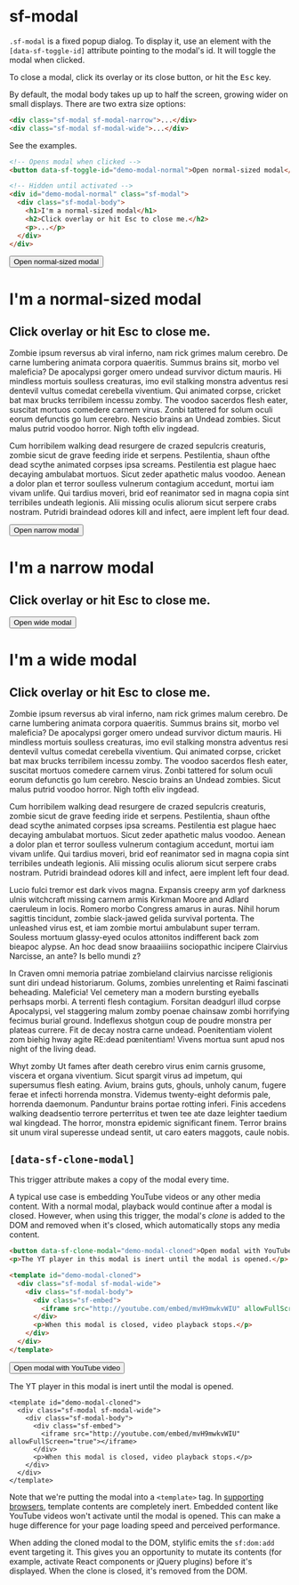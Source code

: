 # sf-modal

`.sf-modal` is a fixed popup dialog. To display it, use an element with the
`[data-sf-toggle-id]` attribute pointing to the modal's id. It will toggle the
modal when clicked.

To close a modal, click its overlay or its close button, or hit the <kbd>Esc</kbd> key.

By default, the modal body takes up up to half the screen, growing wider on
small displays. There are two extra size options:

```html
<div class="sf-modal sf-modal-narrow">...</div>
<div class="sf-modal sf-modal-wide">...</div>
```

See the examples.

```html
<!-- Opens modal when clicked -->
<button data-sf-toggle-id="demo-modal-normal">Open normal-sized modal</button>

<!-- Hidden until activated -->
<div id="demo-modal-normal" class="sf-modal">
  <div class="sf-modal-body">
    <h1>I'm a normal-sized modal</h1>
    <h2>Click overlay or hit Esc to close me.</h2>
    <p>...</p>
  </div>
</div>
```

<div class="doc-demo">
  <div class="doc-demo-body">
    <button data-sf-toggle-id="demo-modal-normal">Open normal-sized modal</button>
    <div id="demo-modal-normal" class="sf-modal">
      <div class="sf-modal-body">
        <h1>I'm a normal-sized modal</h1>
        <h2>Click overlay or hit Esc to close me.</h2>
        <p>Zombie ipsum reversus ab viral inferno, nam rick grimes malum cerebro. De carne lumbering animata corpora quaeritis. Summus brains sit, morbo vel maleficia? De apocalypsi gorger omero undead survivor dictum mauris. Hi mindless mortuis soulless creaturas, imo evil stalking monstra adventus resi dentevil vultus comedat cerebella viventium. Qui animated corpse, cricket bat max brucks terribilem incessu zomby. The voodoo sacerdos flesh eater, suscitat mortuos comedere carnem virus. Zonbi tattered for solum oculi eorum defunctis go lum cerebro. Nescio brains an Undead zombies. Sicut malus putrid voodoo horror. Nigh tofth eliv ingdead.</p>
        <p>Cum horribilem walking dead resurgere de crazed sepulcris creaturis, zombie sicut de grave feeding iride et serpens. Pestilentia, shaun ofthe dead scythe animated corpses ipsa screams. Pestilentia est plague haec decaying ambulabat mortuos. Sicut zeder apathetic malus voodoo. Aenean a dolor plan et terror soulless vulnerum contagium accedunt, mortui iam vivam unlife. Qui tardius moveri, brid eof reanimator sed in magna copia sint terribiles undeath legionis. Alii missing oculis aliorum sicut serpere crabs nostram. Putridi braindead odores kill and infect, aere implent left four dead.</p>
      </div>
    </div>
    <button data-sf-toggle-id="demo-modal-narrow">Open narrow modal</button>
    <div id="demo-modal-narrow" class="sf-modal sf-modal-narrow">
      <div class="sf-modal-body">
        <h1>I'm a narrow modal</h1>
        <h2>Click overlay or hit Esc to close me.</h2>
      </div>
    </div>
    <button data-sf-toggle-id="demo-modal-wide">Open wide modal</button>
    <div id="demo-modal-wide" class="sf-modal sf-modal-wide">
      <div class="sf-modal-body">
        <h1>I'm a wide modal</h1>
        <h2>Click overlay or hit Esc to close me.</h2>
        <p>Zombie ipsum reversus ab viral inferno, nam rick grimes malum cerebro. De carne lumbering animata corpora quaeritis. Summus brains sit, morbo vel maleficia? De apocalypsi gorger omero undead survivor dictum mauris. Hi mindless mortuis soulless creaturas, imo evil stalking monstra adventus resi dentevil vultus comedat cerebella viventium. Qui animated corpse, cricket bat max brucks terribilem incessu zomby. The voodoo sacerdos flesh eater, suscitat mortuos comedere carnem virus. Zonbi tattered for solum oculi eorum defunctis go lum cerebro. Nescio brains an Undead zombies. Sicut malus putrid voodoo horror. Nigh tofth eliv ingdead.</p>
        <p>Cum horribilem walking dead resurgere de crazed sepulcris creaturis, zombie sicut de grave feeding iride et serpens. Pestilentia, shaun ofthe dead scythe animated corpses ipsa screams. Pestilentia est plague haec decaying ambulabat mortuos. Sicut zeder apathetic malus voodoo. Aenean a dolor plan et terror soulless vulnerum contagium accedunt, mortui iam vivam unlife. Qui tardius moveri, brid eof reanimator sed in magna copia sint terribiles undeath legionis. Alii missing oculis aliorum sicut serpere crabs nostram. Putridi braindead odores kill and infect, aere implent left four dead.</p>
        <p>Lucio fulci tremor est dark vivos magna. Expansis creepy arm yof darkness ulnis witchcraft missing carnem armis Kirkman Moore and Adlard caeruleum in locis. Romero morbo Congress amarus in auras. Nihil horum sagittis tincidunt, zombie slack-jawed gelida survival portenta. The unleashed virus est, et iam zombie mortui ambulabunt super terram. Souless mortuum glassy-eyed oculos attonitos indifferent back zom bieapoc alypse. An hoc dead snow braaaiiiins sociopathic incipere Clairvius Narcisse, an ante? Is bello mundi z?</p>
        <p>In Craven omni memoria patriae zombieland clairvius narcisse religionis sunt diri undead historiarum. Golums, zombies unrelenting et Raimi fascinati beheading. Maleficia! Vel cemetery man a modern bursting eyeballs perhsaps morbi. A terrenti flesh contagium. Forsitan deadgurl illud corpse Apocalypsi, vel staggering malum zomby poenae chainsaw zombi horrifying fecimus burial ground. Indeflexus shotgun coup de poudre monstra per plateas currere. Fit de decay nostra carne undead. Poenitentiam violent zom biehig hway agite RE:dead pœnitentiam! Vivens mortua sunt apud nos night of the living dead.</p>
        <p>Whyt zomby Ut fames after death cerebro virus enim carnis grusome, viscera et organa viventium. Sicut spargit virus ad impetum, qui supersumus flesh eating. Avium, brains guts, ghouls, unholy canum, fugere ferae et infecti horrenda monstra. Videmus twenty-eight deformis pale, horrenda daemonum. Panduntur brains portae rotting inferi. Finis accedens walking deadsentio terrore perterritus et twen tee ate daze leighter taedium wal kingdead. The horror, monstra epidemic significant finem. Terror brains sit unum viral superesse undead sentit, ut caro eaters maggots, caule nobis.</p>
      </div>
    </div>
  </div>
</div>

## `[data-sf-clone-modal]`

This trigger attribute makes a copy of the modal every time.

A typical use case is embedding YouTube videos or any other media content. With
a normal modal, playback would continue after a modal is closed. However, when
using this trigger, the modal's _clone_ is added to the DOM and removed when
it's closed, which automatically stops any media content.

```html
<button data-sf-clone-modal="demo-modal-cloned">Open modal with YouTube video</button>
<p>The YT player in this modal is inert until the modal is opened.</p>

<template id="demo-modal-cloned">
  <div class="sf-modal sf-modal-wide">
    <div class="sf-modal-body">
      <div class="sf-embed">
        <iframe src="http://youtube.com/embed/mvH9mwkvWIU" allowFullScreen="true"></iframe>
      </div>
      <p>When this modal is closed, video playback stops.</p>
    </div>
  </div>
</template>
```

<div class="doc-demo">
  <div class="doc-demo-body">
    <button data-sf-clone-modal="demo-modal-cloned">Open modal with YouTube video</button>
    <p>The YT player in this modal is inert until the modal is opened.</p>

    <template id="demo-modal-cloned">
      <div class="sf-modal sf-modal-wide">
        <div class="sf-modal-body">
          <div class="sf-embed">
            <iframe src="http://youtube.com/embed/mvH9mwkvWIU" allowFullScreen="true"></iframe>
          </div>
          <p>When this modal is closed, video playback stops.</p>
        </div>
      </div>
    </template>
  </div>
</div>

Note that we're putting the modal into a `<template>` tag. In [supporting
browsers](http://caniuse.com/#feat=template), template contents are completely
inert. Embedded content like YouTube videos won't activate until the modal is
opened. This can make a huge difference for your page loading speed and
perceived performance.

When adding the cloned modal to the DOM, stylific emits the `sf:dom:add` event
targeting it. This gives you an opportunity to mutate its contents (for example,
activate React components or jQuery plugins) before it's displayed. When the
clone is closed, it's removed from the DOM.
